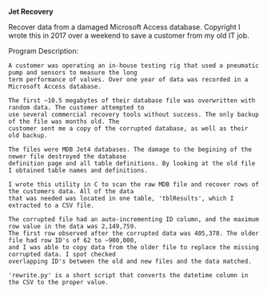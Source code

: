 **Jet Recovery**

Recover data from a damaged Microsoft Access database.
Copyright
I wrote this in 2017 over a weekend to save a customer from my old IT job.

Program Description:

    A customer was operating an in-house testing rig that used a pneumatic pump and sensors to measure the long 
    term performance of valves. Over one year of data was recorded in a Microsoft Access database.

    The first ~10.5 megabytes of their database file was overwritten with random data. The customer attempted to
    use several commercial recovery tools without success. The only backup of the file was months old. The 
    customer sent me a copy of the corrupted database, as well as their old backup.

    The files were MDB Jet4 databases. The damage to the begining of the newer file destroyed the database 
    definition page and all table definitions. By looking at the old file I obtained table names and definitions.

    I wrote this utility in C to scan the raw MDB file and recover rows of the customers data. All of the data
    that was needed was located in one table, 'tblResults', which I extracted to a CSV file.

    The corrupted file had an auto-incrementing ID column, and the maximum row value in the data was 2,149,759.
    The first row observed after the corrupted data was 405,378. The older file had row ID's of 62 to ~900,000,
    and I was able to copy data from the older file to replace the missing corrupted data. I spot checked
    overlapping ID's between the old and new files and the data matched.

    'rewrite.py' is a short script that converts the datetime column in the CSV to the proper value.
